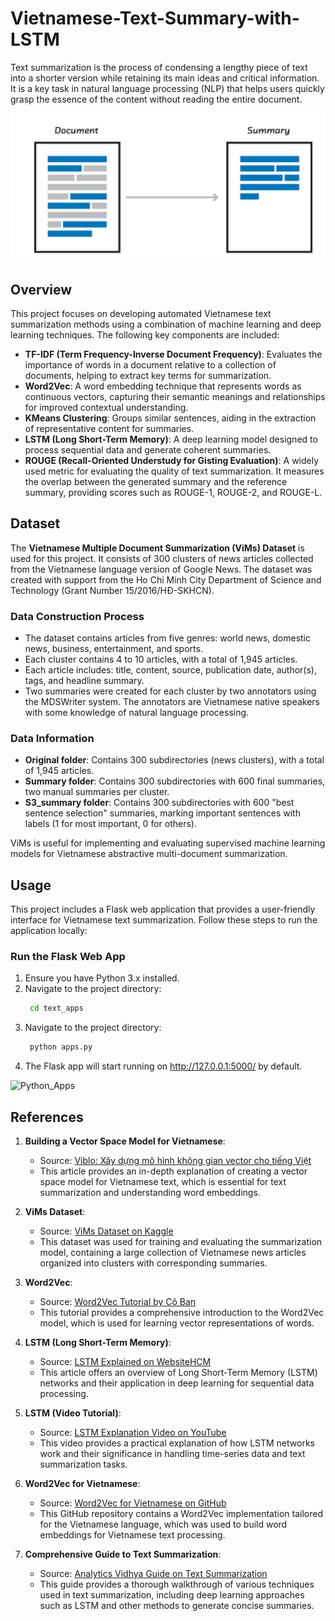 # Vietnamese-Text-Summary-with-LSTM

Text summarization is the process of condensing a lengthy piece of text into a shorter version while retaining its main ideas and critical information. It is a key task in natural language processing (NLP) that helps users quickly grasp the essence of the content without reading the entire document.

![vietnamese text summary](image/Overview.png)

## Overview

This project focuses on developing automated Vietnamese text summarization methods using a combination of machine learning and deep learning techniques. The following key components are included:

- **TF-IDF (Term Frequency-Inverse Document Frequency)**: Evaluates the importance of words in a document relative to a collection of documents, helping to extract key terms for summarization.
- **Word2Vec**: A word embedding technique that represents words as continuous vectors, capturing their semantic meanings and relationships for improved contextual understanding.
- **KMeans Clustering**: Groups similar sentences, aiding in the extraction of representative content for summaries.
- **LSTM (Long Short-Term Memory)**: A deep learning model designed to process sequential data and generate coherent summaries.
- **ROUGE (Recall-Oriented Understudy for Gisting Evaluation)**: A widely used metric for evaluating the quality of text summarization. It measures the overlap between the generated summary and the reference summary, providing scores such as ROUGE-1, ROUGE-2, and ROUGE-L.

## Dataset

The **Vietnamese Multiple Document Summarization (ViMs) Dataset** is used for this project. It consists of 300 clusters of news articles collected from the Vietnamese language version of Google News. The dataset was created with support from the Ho Chi Minh City Department of Science and Technology (Grant Number 15/2016/HĐ-SKHCN).

### Data Construction Process
- The dataset contains articles from five genres: world news, domestic news, business, entertainment, and sports.
- Each cluster contains 4 to 10 articles, with a total of 1,945 articles.
- Each article includes: title, content, source, publication date, author(s), tags, and headline summary.
- Two summaries were created for each cluster by two annotators using the MDSWriter system. The annotators are Vietnamese native speakers with some knowledge of natural language processing.

### Data Information
- **Original folder**: Contains 300 subdirectories (news clusters), with a total of 1,945 articles.
- **Summary folder**: Contains 300 subdirectories with 600 final summaries, two manual summaries per cluster.
- **S3_summary folder**: Contains 300 subdirectories with 600 "best sentence selection" summaries, marking important sentences with labels (1 for most important, 0 for others).

ViMs is useful for implementing and evaluating supervised machine learning models for Vietnamese abstractive multi-document summarization.

## Usage

This project includes a Flask web application that provides a user-friendly interface for Vietnamese text summarization. Follow these steps to run the application locally:

### Run the Flask Web App

1. Ensure you have Python 3.x installed.
2. Navigate to the project directory:
   ```bash
    cd text_apps

3. Navigate to the project directory:
   ```bash
    python apps.py

4. The Flask app will start running on http://127.0.0.1:5000/ by default.

![Python_Apps](images/SampleUI.png)

## References

1. **Building a Vector Space Model for Vietnamese**:
   - Source: [Viblo: Xây dựng mô hình không gian vector cho tiếng Việt](https://viblo.asia/p/xay-dung-mo-hinh-khong-gian-vector-cho-tieng-viet-GrLZDXr2Zk0)
   - This article provides an in-depth explanation of creating a vector space model for Vietnamese text, which is essential for text summarization and understanding word embeddings.

2. **ViMs Dataset**:
   - Source: [ViMs Dataset on Kaggle](https://www.kaggle.com/datasets/vtrnanh/sust-feature-data-new)
   - This dataset was used for training and evaluating the summarization model, containing a large collection of Vietnamese news articles organized into clusters with corresponding summaries.

3. **Word2Vec**:
   - Source: [Word2Vec Tutorial by Cô Ban](https://machinelearningcoban.com/tabml_book/ch_embedding/word2vec.html)
   - This tutorial provides a comprehensive introduction to the Word2Vec model, which is used for learning vector representations of words.

4. **LSTM (Long Short-Term Memory)**:
   - Source: [LSTM Explained on WebsiteHCM](https://websitehcm.com/long-short-term-memory-lstm-la-gi/)
   - This article offers an overview of Long Short-Term Memory (LSTM) networks and their application in deep learning for sequential data processing.

5. **LSTM (Video Tutorial)**:
   - Source: [LSTM Explanation Video on YouTube](https://www.youtube.com/watch?v=YcRPPy3EiJs&t=1953s&ab_channel=ProtonX)
   - This video provides a practical explanation of how LSTM networks work and their significance in handling time-series data and text summarization tasks.

6. **Word2Vec for Vietnamese**:
   - Source: [Word2Vec for Vietnamese on GitHub](https://github.com/sonvx/word2vecVN)
   - This GitHub repository contains a Word2Vec implementation tailored for the Vietnamese language, which was used to build word embeddings for Vietnamese text processing.

7. **Comprehensive Guide to Text Summarization**:
   - Source: [Analytics Vidhya Guide on Text Summarization](https://www.analyticsvidhya.com/blog/2019/06/comprehensive-guide-text-summarization-using-deep-learning-python/)
   - This guide provides a thorough walkthrough of various techniques used in text summarization, including deep learning approaches such as LSTM and other methods to generate concise summaries.
